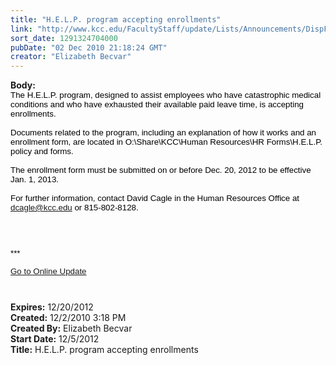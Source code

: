 ```yaml
---
title: "H.E.L.P. program accepting enrollments"
link: "http://www.kcc.edu/FacultyStaff/update/Lists/Announcements/DispForm.aspx?ID=9"
sort_date: 1291324704000
pubDate: "02 Dec 2010 21:18:24 GMT"
creator: "Elizabeth Becvar"
---
```


<div><b>Body:</b> <div class="ExternalClassDAB27CB67A624579A2E6189482F6DD52">
<div>
<p style="margin:0in 0in 0pt" class="MsoNormal"><span style="font-family:'Arial','sans-serif';color:black;font-size:10pt">The H.E.L.P. program, designed to assist employees who have catastrophic medical conditions and who have exhausted their available paid leave time, is accepting enrollments. </span></p><span style="font-family:'Arial','sans-serif';color:black;font-size:10pt">
<p style="margin:0in 0in 0pt" class="MsoNormal"><br />Documents related to the program, including an explanation of how it works and an enrollment form, are located in O:\Share\KCC\Human Resources\HR Forms\H.E.L.P. policy and forms. </p>
<p style="margin:0in 0in 0pt" class="MsoNormal"><br />The enrollment form must be submitted on or before Dec. 20, 2012 to be effective Jan. 1, 2013. </p>
<p style="margin:0in 0in 0pt" class="MsoNormal"><br />For further information, contact David Cagle in the Human Resources Office at <a href="mailto:dcagle@kcc.edu">dcagle@kcc.edu</a> or 815-802-8128.  </p>
<p style="margin:0in 0in 0pt" class="MsoNormal"> </p>
<p style="margin:0in 0in 0pt" class="MsoNormal"> </p>
<div>
<div>
<div>
<div> </div>
<div>
<p>***</p>
<p><a href="/FacultyStaff/update/Pages/dailyupdate.aspx">Go to Online Update</a></p>
<p> </p></div></div></div></div></span></div></div></div>
<div><b>Expires:</b> 12/20/2012</div>
<div><b>Created:</b> 12/2/2010 3:18 PM</div>
<div><b>Created By:</b> Elizabeth Becvar</div>
<div><b>Start Date:</b> 12/5/2012</div>
<div><b>Title:</b> H.E.L.P. program accepting enrollments</div>
